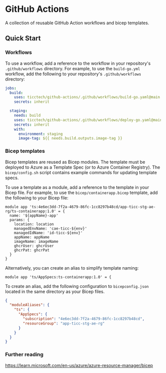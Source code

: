 # GitHub Actions

A collection of reusable GitHub Action workflows and bicep templates.

## Quick Start

### Workflows

To use a workflow, add a reference to the workflow in your repository's `.github/workflows` directory. For example, to use the `build-go.yml` workflow, add the following to your repository's `.github/workflows` directory:

```yaml
jobs:
  build:
    uses: ticctech/github-actions/.github/workflows/build-go.yaml@main
    secrets: inherit

  staging:
    needs: build
    uses: ticctech/github-actions/.github/workflows/deploy-go.yaml@main
    secrets: inherit
    with:
      environment: staging
      image-tag: ${{ needs.build.outputs.image-tag }}
```

### Bicep templates

Bicep templates are reused as Bicep modules. The template must be deployed to Azure as a Template Spec (or to Azure Container Registry). The `bicep/config.sh` script contains example commands for updating template specs.

To use a template as a module, add a reference to the template in your Bicep file. For example, to use the `bicep/containerapp.bicep` template, add the following to your Bicep file:

```bicep
module app 'ts:4e6ec3dd-7f2a-4679-86fc-1cc8297b48cd/app-ticc-stg-ae-rg/ts-containerapp:1.0' = {
  name: '${appName}-app'
  params: {
    location: location
    managedEnvName: 'cae-ticc-${env}'
    managedIdName: 'id-ticc-${env}'
    appName: appName
    imageName: imageName
    ghcrUser: ghcrUser
    ghcrPat: ghcrPat
  }
}
```

Alternatively, you can create an alias to simplify template naming:

```bicep
module app 'ts/AppSpecs:ts-containerapp:1.0' = {
```

To create an alias, add the following configuration to `bicepconfig.json` located in the same directory as your Bicep files.

```json
{
  "moduleAliases": {
    "ts": {
      "AppSpecs": {
        "subscription": "4e6ec3dd-7f2a-4679-86fc-1cc8297b48cd",
        "resourceGroup": "app-ticc-stg-ae-rg"
      }
    }
  }
}
```

### Further reading

<https://learn.microsoft.com/en-us/azure/azure-resource-manager/bicep>

